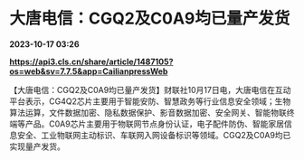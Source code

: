 # 大唐电信：CGQ2及C0A9均已量产发货

**2023-10-17 03:26**

**https://api3.cls.cn/share/article/1487105?os=web&sv=7.7.5&app=CailianpressWeb**

【大唐电信：CGQ2及C0A9均已量产发货】财联社10月17日电，大唐电信在互动平台表示，CG4Q2芯片主要用于智能安防、智慧政务等行业信息安全领域；生物算法运算，文件数据加密、隐私数据保护、影音数据加密、安全网关、智能物联终端等产品。C0A9芯片主要用于物联网节点身份认证，电子配件防伪、智能家居信息安全、工业物联网主动标识、车联网入网设备标识等领域。CGQ2及C0A9均已实现量产发货。